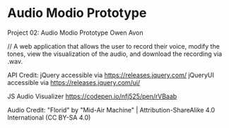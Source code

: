 # Audio Modio Prototype

Project 02: Audio Modio Prototype
Owen Avon

// A web application that allows the user to record their voice, modify the tones, view the visualization of the audio, and download the recording via .wav.

API Credit:
jQuery accessible via https://releases.jquery.com/
jQueryUI accessible via https://releases.jquery.com/ui/

JS Audio Visualizer
https://codepen.io/nfj525/pen/rVBaab

Audio Credit:
"Florid" by "Mid-Air Machine" | Attribution-ShareAlike 4.0 International (CC BY-SA 4.0)
